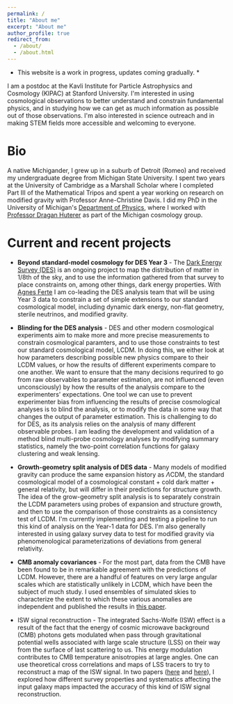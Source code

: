 ```yaml
---
permalink: /
title: "About me"
excerpt: "About me"
author_profile: true
redirect_from: 
  - /about/
  - /about.html
---
```


* This website is a work in progress, updates coming gradually. *

I am a postdoc at the Kavli Institute for Particle Astrophysics and Cosmology (KIPAC) at Stanford University. I'm interested in using cosmological observations to better understand and constrain fundamental physics, and in studying how we can get as much information as possible out of those observations. I'm also interested in science outreach and in making STEM fields more accessible and welcoming to everyone.

Bio
======

A native Michigander, I grew up in a suburb of Detroit (Romeo) and received my undergraduate degree from Michigan State University. I spent two years at the University of Cambridge as a Marshall Scholar where I completed Part III of the Mathematical Tripos and spent a year working on research on modified gravity with Professor Anne-Christine Davis. I did my PhD in the University of Michigan's [Department of Physics](http://www.lsa.umich.edu/physics), where I worked with [Professor Dragan Huterer](http://www-personal.umich.edu/~huterer/cosmo_website/people.html) as part of the Michigan cosmology group.  



Current and recent projects
======

* **Beyond standard-model cosmology for DES Year 3** -  The [Dark Energy Survey (DES)](https://www.darkenergysurvey.org/) is an ongoing project to map the distribution of matter in 1/8th of the sky, and to use the information gathered from that survey to place constraints on, among other things, dark energy properties. With [Agnes Ferte](https://science.jpl.nasa.gov/people/Ferte/) I am co-leading the DES analysis team that will be using Year 3 data to constrain a set of simple extensions to our standard cosmological model, including dynamic dark energy, non-flat geometry, sterile neutrinos, and modified gravity. 

* **Blinding for the DES analysis** - DES and other modern cosmological experiments aim to make more and more precise measurements to constrain cosmological paramters, and to use those constraints to test our standard cosmological model, LCDM. In doing this, we either look at how parameters describing possible new physics compare to their LCDM values, or how the results of different experiments compare to one another. We want to ensure that the many decisions requrired to go from raw observables to parameter estimation, are not influenced (even unconsciously) by how the results of the analysis compare to the experimenters' expectations. One  tool we can use to prevent experimenter bias from influencing the results of precise cosmological analyses is to blind the analysis, or to modify the data in some way that changes the output of parameter estimation. This is challenging to do for DES, as its analysis relies on the analysis of many different observable probes. I am leading the development and validation of a method  blind multi-probe cosmology analyses by modifying summary statistics, namely the two-point correlation functions for galaxy clustering and weak lensing. 


* **Growth-geometry split analysis of DES data** - Many models of modified gravity can produce the same expansion history as $\Lambda$CDM, the standard cosmological model of a cosmological constant + cold dark matter + general relativity, but will differ in their predictions for structure growth. The idea of the grow-geometry split analysis is to separately constrain the LCDM parameters using probes of expansion and structure growth, and then to use the comparison of those constraints as a consistency test of LCDM. I'm currently implementing and testing a pipeline to run this kind of analysis on the Year-1 data for DES. I'm also generally interested in using galaxy survey data to test for modified gravity via phenomenological parameterizations of deviations from general relativity.

* **CMB anomaly covariances** - For the most part, data from the CMB have been found to be in remarkable agreement with the predictions of LCDM. However, there are a handful of features on very large angular scales which are statistically unlikely in LCDM, which have been the subject of much study. I used ensembles of simulated skies to characterize the extent to which these various anomalies are independent and published the results in [this paper](https://journals.aps.org/prd/abstract/10.1103/PhysRevD.98.023521).

* ISW signal reconstruction - The integrated Sachs-Wolfe (ISW) effect is a result of the fact that the energy of cosmic microwave background (CMB) photons gets modulated when pass through gravitational potential wells associated with large scale structure (LSS) on their way from the surface of last scattering to us. This energy modulation contributes to CMB temperature anisotropies at large angles. One can use theoretical cross correlations and maps of LSS tracers to try to reconstruct a map of the ISW signal. In two  papers ([here](https://journals.aps.org/prd/abstract/10.1103/PhysRevD.94.043503) and [here](https://journals.aps.org/prd/abstract/10.1103/PhysRevD.97.043515)), I explored how different survey properties and systematics affecting the input galaxy maps impacted the accuracy of this kind of ISW signal reconstruction.



<!---
Like many other Jekyll-based GitHub Pages templates, academicpages makes you separate the website's content from its form. The content & metadata of your website are in structured markdown files, while various other files constitute the theme, specifying how to transform that content & metadata into HTML pages. You keep these various markdown (.md), YAML (.yml), HTML, and CSS files in a public GitHub repository. Each time you commit and push an update to the repository, the [GitHub pages](https://pages.github.com/) service creates static HTML pages based on these files, which are hosted on GitHub's servers free of charge.

Many of the features of dynamic content management systems (like Wordpress) can be achieved in this fashion, using a fraction of the computational resources and with far less vulnerability to hacking and DDoSing. You can also modify the theme to your heart's content without touching the content of your site. If you get to a point where you've broken something in Jekyll/HTML/CSS beyond repair, your markdown files describing your talks, publications, etc. are safe. You can rollback the changes or even delete the repository and start over -- just be sure to save the markdown files! Finally, you can also write scripts that process the structured data on the site, such as [this one](https://github.com/academicpages/academicpages.github.io/blob/master/talkmap.ipynb) that analyzes metadata in pages about talks to display [a map of every location you've given a talk](https://academicpages.github.io/talkmap.html).

Getting started
======
1. Register a GitHub account if you don't have one and confirm your e-mail (required!)
1. Fork [this repository](https://github.com/academicpages/academicpages.github.io) by clicking the "fork" button in the top right. 
1. Go to the repository's settings (rightmost item in the tabs that start with "Code", should be below "Unwatch"). Rename the repository "[your GitHub username].github.io", which will also be your website's URL.
1. Set site-wide configuration and create content & metadata (see below -- also see [this set of diffs](http://archive.is/3TPas) showing what files were changed to set up [an example site](https://getorg-testacct.github.io) for a user with the username "getorg-testacct")
1. Upload any files (like PDFs, .zip files, etc.) to the files/ directory. They will appear at https://[your GitHub username].github.io/files/example.pdf.  
1. Check status by going to the repository settings, in the "GitHub pages" section

Site-wide configuration
------
The main configuration file for the site is in the base directory in [_config.yml](https://github.com/academicpages/academicpages.github.io/blob/master/_config.yml), which defines the content in the sidebars and other site-wide features. You will need to replace the default variables with ones about yourself and your site's github repository. The configuration file for the top menu is in [_data/navigation.yml](https://github.com/academicpages/academicpages.github.io/blob/master/_data/navigation.yml). For example, if you don't have a portfolio or blog posts, you can remove those items from that navigation.yml file to remove them from the header. 

Create content & metadata
------
For site content, there is one markdown file for each type of content, which are stored in directories like _publications, _talks, _posts, _teaching, or _pages. For example, each talk is a markdown file in the [_talks directory](https://github.com/academicpages/academicpages.github.io/tree/master/_talks). At the top of each markdown file is structured data in YAML about the talk, which the theme will parse to do lots of cool stuff. The same structured data about a talk is used to generate the list of talks on the [Talks page](https://academicpages.github.io/talks), each [individual page](https://academicpages.github.io/talks/2012-03-01-talk-1) for specific talks, the talks section for the [CV page](https://academicpages.github.io/cv), and the [map of places you've given a talk](https://academicpages.github.io/talkmap.html) (if you run this [python file](https://github.com/academicpages/academicpages.github.io/blob/master/talkmap.py) or [Jupyter notebook](https://github.com/academicpages/academicpages.github.io/blob/master/talkmap.ipynb), which creates the HTML for the map based on the contents of the _talks directory).

**Markdown generator**

I have also created [a set of Jupyter notebooks](https://github.com/academicpages/academicpages.github.io/tree/master/markdown_generator
) that converts a CSV containing structured data about talks or presentations into individual markdown files that will be properly formatted for the academicpages template. The sample CSVs in that directory are the ones I used to create my own personal website at stuartgeiger.com. My usual workflow is that I keep a spreadsheet of my publications and talks, then run the code in these notebooks to generate the markdown files, then commit and push them to the GitHub repository.

How to edit your site's GitHub repository
------
Many people use a git client to create files on their local computer and then push them to GitHub's servers. If you are not familiar with git, you can directly edit these configuration and markdown files directly in the github.com interface. Navigate to a file (like [this one](https://github.com/academicpages/academicpages.github.io/blob/master/_talks/2012-03-01-talk-1.md) and click the pencil icon in the top right of the content preview (to the right of the "Raw | Blame | History" buttons). You can delete a file by clicking the trashcan icon to the right of the pencil icon. You can also create new files or upload files by navigating to a directory and clicking the "Create new file" or "Upload files" buttons. 

Example: editing a markdown file for a talk
![Editing a markdown file for a talk](/images/editing-talk.png)

For more info
------
More info about configuring academicpages can be found in [the guide](https://academicpages.github.io/markdown/). The [guides for the Minimal Mistakes theme](https://mmistakes.github.io/minimal-mistakes/docs/configuration/) (which this theme was forked from) might also be helpful.
--->